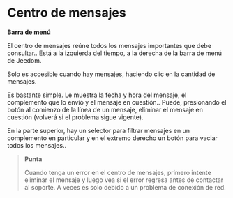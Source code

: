 # Centro de mensajes
**Barra de menú**

El centro de mensajes reúne todos los mensajes importantes que debe consultar.. Está a la izquierda del tiempo, a la derecha de la barra de menú de Jeedom.

Solo es accesible cuando hay mensajes, haciendo clic en la cantidad de mensajes.

Es bastante simple. Le muestra la fecha y hora del mensaje, el complemento que lo envió y el mensaje en cuestión.. Puede, presionando el botón al comienzo de la línea de un mensaje, eliminar el mensaje en cuestión (volverá si el problema sigue vigente).

En la parte superior, hay un selector para filtrar mensajes en un complemento en particular y en el extremo derecho un botón para vaciar todos los mensajes..

> **Punta**
>
> Cuando tenga un error en el centro de mensajes, primero intente eliminar el mensaje y luego vea si el error regresa antes de contactar al soporte. A veces es solo debido a un problema de conexión de red.
